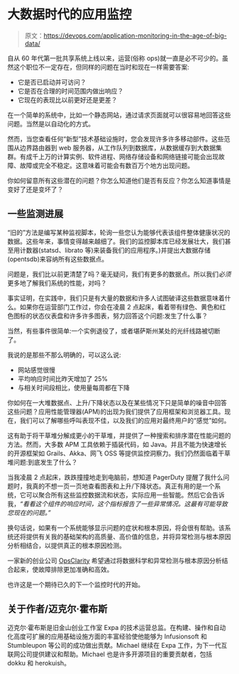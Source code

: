 # 大数据时代的应用监控

> 原文：<https://devops.com/application-monitoring-in-the-age-of-big-data/>

自从 60 年代第一批共享系统上线以来，运营(俗称 ops)就一直是必不可少的。虽然这个职位不一定存在，但同样的问题在当时和现在一样需要答案:

*   它是否已启动并可访问？
*   它是否在合理的时间范围内做出响应？
*   它现在的表现比以前更好还是更差？

在一个简单的系统中，比如一个静态网站，通过请求页面就可以很容易地回答这些问题。当然是以自动化的方式。

然而，当您查看任何“新型”技术基础设施时，您会发现许多许多移动部件。这些范围从边界路由器到 web 服务器，从工作队列到数据库，从数据缓存到大数据集群。有成千上万的计算实例、软件进程、网络存储设备和网络链接可能会出现故障、故障或完全不稳定。这意味着可能会有数百万个地方出现问题。

你如何留意所有这些潜在的问题？你怎么知道他们是否有反应？你怎么知道事情是变好了还是变坏了？

## 一些监测进展

“旧的”方法是编写某种监视脚本，轮询一些您认为能够代表该组件整体健康状况的数据。这些年来，事情变得越来越细了。我们的监控脚本库已经发展壮大，我们甚至用计数器(statsd、librato 等)来装备我们的应用程序。)并提出大数据存储(opentsdb)来容纳所有这些数据点。

问题是，我们比以前更清楚了吗？毫无疑问，我们有更多的数据点。所以我们*必须*更多地了解我们系统的性能，对吗？

事实证明，在实践中，我们只是有大量的数据和许多人试图破译这些数据意味着什么。如果你在运营部门工作过，你会在凌晨 2 点起床，看着带有绿色、黄色和红色图标的状态仪表盘和许多许多图表，努力回答这个问题:发生了什么事？

当然，有些事件很简单:一个实例退役了，或者堪萨斯州某处的光纤线路被切断了。

我说的是那些不那么明确的，可以这么说:

*   网站感觉很慢
*   平均响应时间比昨天增加了 25%
*   与相关时间段相比，使用量每周都在下降

你如何在一大堆数据点、上升/下降状态以及在某些情况下只是简单的噪音中回答这些问题？应用性能管理器(APM)的出现为我们提供了应用框架和浏览器工具。现在，我们可以了解哪些呼叫表现不佳，以及我们的应用对最终用户的“感觉”如何。

这有助于将干草堆分解成更小的干草堆，并提供了一种搜索和排序潜在性能问题的方法。然而，大多数 APM 工具依赖于插装代码，如 Java。并且不能为快速增长的开源框架如 Grails、Akka、网飞 OSS 等提供监控洞察力。我们仍然面临着干草堆问题:到底发生了什么？

当我凌晨 2 点起床，跌跌撞撞地走到电脑前，想知道 PagerDuty 提醒了我什么问题时，我真的不想一页一页地查看图表和上升/下降状态。真正有用的是一个系统，它可以聚合所有这些监控数据流和状态，实际应用一些智能。然后它会告诉我，*“看看这个组件的响应时间，这个指标报告了一些异常情况。这最有可能导致您现在的问题。”*

换句话说，如果有一个系统能够显示问题的症状和根本原因，将会很有帮助。该系统还将提供有关我的基础架构的高质量、高价值的信息，并将异常检测与根本原因分析相结合，以提供真正的根本原因检测。

一家新的创业公司 [OpsClarity](http://www.opsclarity.com/) 希望通过将数据科学和异常检测与根本原因分析结合起来，使故障排除更加准确和高效。

也许这是一个期待已久的下一个监控时代的开始。

## 关于作者/迈克尔·霍布斯

迈克尔·霍布斯是旧金山创业工作室 Expa 的技术运营总监。在构建、操作和自动化高度可扩展的应用基础设施方面的丰富经验使他能够为 Infusionsoft 和 Stumbleupon 等公司的成功做出贡献。Michael 继续在 Expa 工作，为下一代互联网公司提供建议和帮助。Michael 也是许多开源项目的重要贡献者，包括 dokku 和 herokuish。